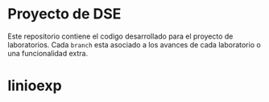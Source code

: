 # Proyecto de DSE

Este repositorio contiene el codigo desarrollado para el proyecto de laboratorios. Cada `branch` esta asociado a los avances de cada laboratorio o una funcionalidad extra.
# linioexp
